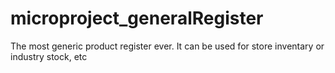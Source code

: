 # microproject_generalRegister
The most generic product register ever. It can be used for store inventary or industry stock, etc
